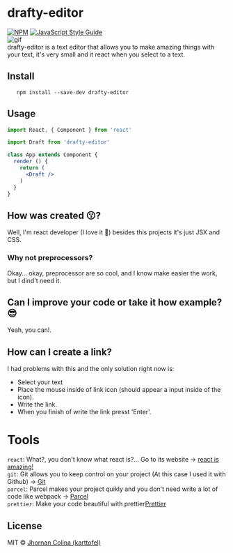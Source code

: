 # drafty-editor
[![NPM](https://img.shields.io/npm/v/drafty-editor.svg)](https://www.npmjs.com/package/drafty-editor) [![JavaScript Style Guide](https://img.shields.io/badge/code_style-standard-brightgreen.svg)](https://standardjs.com)</br>
![gif](https://user-images.githubusercontent.com/34972636/63978805-f06de480-ca7c-11e9-965a-40d5aaf49772.gif)</br>
drafty-editor is a text editor that allows you to make amazing things with your text, it's very small and it react when you select to a text.
## Install

```npm
   npm install --save-dev drafty-editor
```
## Usage

```jsx
import React, { Component } from 'react'

import Draft from 'drafty-editor'

class App extends Component {
  render () {
    return (
      <Draft />
    )
  }
}
```

## How was created 😗?
Well, I'm react developer (I love it 💖) besides this projects it's just JSX and CSS.

### Why not preprocessors?
Okay... okay, preprocessor are so cool, and I know make easier the work, but I dind't need it.

## Can I improve your code or take it how example? 😎
Yeah, you can!.
## How can I create a link?
I had problems with this and the only solution right now is:
<ul>
	<li>
		  Select your text
	</li>
	<li>
		  Place the mouse inside of link icon (should appear a input inside of the icon).
	</li>
	<li>
		  Write the link.
	</li>
	<li>
		  When you finish of write the link presst 'Enter'.
	</li>
</ul>

# Tools
`react`: What?, you don't know what react is?... Go to its website -> <a href='https://reactjs.org/' target='_blank'>react is amazing!</a></br>
`git`: Git allows you to keep control on your project (At this case I used it with Github) -> <a href='https://git-scm.com/' target='_blank'>
Git</a></br>
`parcel`: Parcel makes your project quikly and you don't need write a lot of code like webpack -> <a href='https://parceljs.org/' target='_blank'>Parcel</a></br>
`prettier`: Make your code beautiful with prettier<a href='https://prettier.io/' target='_blank'>Prettier</a>
## License

MIT © [Jhornan Colina (karttofel)](https://github.com/karttofer)
